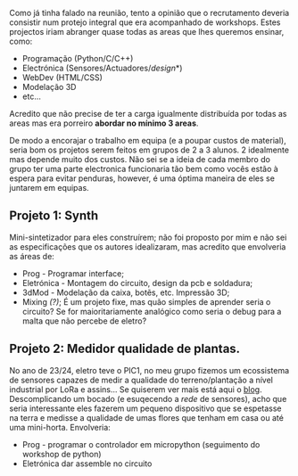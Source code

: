 Como já tinha falado na reunião, tento a opinião que o recrutamento deveria consistir num protejo integral que era acompanhado de workshops. Estes projectos iriam abranger quase todas as areas que lhes queremos ensinar, como:
-  Programação (Python/C/C++)
-  Electrónica (Sensores/Actuadores/*design**)
-  WebDev (HTML/CSS)
-  Modelação 3D
- etc...

Acredito que não precise de ter a carga igualmente distribuída por todas as areas mas era porreiro **abordar no mínimo 3 areas**.

De modo a encorajar o trabalho em equipa (e a poupar custos de material), seria bom os projetos serem feitos em grupos de 2 a 3 alunos. 2 idealmente mas depende muito dos custos.
Não sei se a ideia de cada membro do grupo ter uma parte electronica funcionaria tão bem como vocês estão à espera para evitar penduras, however, é uma óptima maneira de eles se juntarem em equipas.

## Projeto 1: Synth

Mini-sintetizador para eles construírem; não foi proposto por mim e não sei as especificações que os autores idealizaram, mas acredito que envolveria as áreas de:
- Prog - Programar interface;
- Eletrónica - Montagem do circuito, design da pcb e soldadura;
- 3dMod - Modelação da caixa, botẽs, etc. Impressão 3D;
- Mixing *(?)*;
É um projeto fixe, mas quão simples de aprender seria o circuito? Se for maioritariamente analógico como seria o debug para a malta que não percebe de eletro?

## Projeto 2: Medidor qualidade de plantas.

No ano de 23/24, eletro teve o PIC1, no meu grupo fizemos um ecossistema de sensores capazes de medir a qualidade do terreno/plantação a nível industrial por LoRa e assins... Se quiserem ver mais está aqui o [blog](https://web.tecnico.ulisboa.pt/ist1103681/).
Descomplicando um bocado (e esuqecendo a *rede* de sensores), acho que seria interessante eles fazerem um pequeno dispositivo que se espetasse na terra e medisse a qualidade de umas flores que tenham em casa ou até uma mini-horta. Envolveria:
- Prog - programar o controlador em micropython (seguimento do workshop de python)
- Eletrónica dar assemble no circuito 
